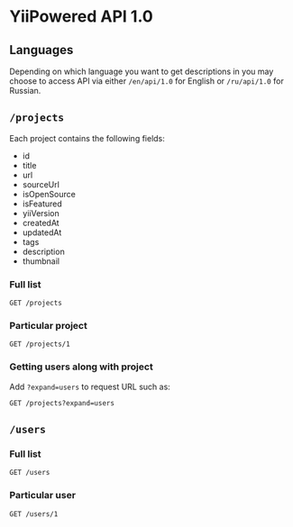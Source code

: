 # YiiPowered API 1.0

## Languages

Depending on which language you want to get descriptions in you may choose to access API via either `/en/api/1.0` for
English or `/ru/api/1.0` for Russian.

## `/projects`

Each project contains the following fields:

- id
- title
- url
- sourceUrl
- isOpenSource
- isFeatured
- yiiVersion
- createdAt
- updatedAt
- tags
- description
- thumbnail

### Full list

```
GET /projects
```

### Particular project

```
GET /projects/1
```

### Getting users along with project

Add `?expand=users` to request URL such as:

```
GET /projects?expand=users
```


## `/users`


### Full list

```
GET /users
```

### Particular user

```
GET /users/1
```